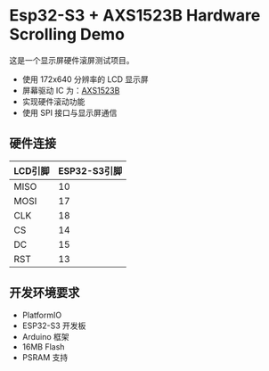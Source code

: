 # Esp32-S3 + AXS1523B Hardware Scrolling Demo

这是一个显示屏硬件滚屏测试项目。

- 使用 172x640 分辨率的 LCD 显示屏
- 屏幕驱动 IC 为：[AXS1523B](doc/AXS15231B_Datasheet_V0.5_20230306.pdf) 
- 实现硬件滚动功能
- 使用 SPI 接口与显示屏通信

## 硬件连接

| LCD引脚 | ESP32-S3引脚 |
|---------|--------------|
| MISO    | 10          |
| MOSI    | 17          |
| CLK     | 18          |
| CS      | 14          |
| DC      | 15          |
| RST     | 13          |

## 开发环境要求

- PlatformIO
- ESP32-S3 开发板
- Arduino 框架
- 16MB Flash
- PSRAM 支持 